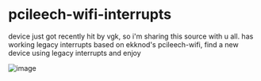 # pcileech-wifi-interrupts
device just got recently hit by vgk, so i'm sharing this source with u all.
has working legacy interrupts based on ekknod's pcileech-wifi, find a new device using legacy interrupts and enjoy

![image](https://github.com/user-attachments/assets/098e2e16-345d-4843-9df8-c43d38d8e2e5)
